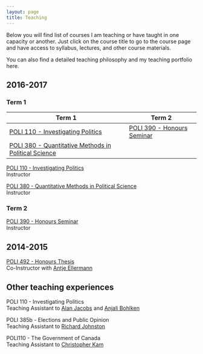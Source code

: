 ```yaml
---
layout: page
title: Teaching
---
```


Below you will find list of courses I am teaching or have taught in one capacity or another. Just click on the course title to go to the course page and have access to syllabus, lectures, and other course materials.

You can also find a detailed teaching philosophy and my teaching portfolio here.

## 2016-2017

### Term 1

| **Term 1**        | **Term 2**      | 
| ------------- |-------------| 
| [POLI 110 - Investigating Politics]()                   | [POLI 390 - Honours Seminar]()| 
| [POLI 380 - Quantitative Methods in Political Science]()|       |  


[POLI 110 - Investigating Politics]()<br>
Instructor

[POLI 380 - Quantitative Methods in Political Science]()<br>
Instructor

### Term 2
[POLI 390 - Honours Seminar]()<br>
Instructor

## 2014-2015
[POLI 492 - Honours Thesis]()<br>Co-Instructor with <a href="http://www.politics.ubc.ca/about-us/faculty-members/bfont-color-blue-full-time-facultyfontb/antje-ellermann.html" class="external">Antje Ellermann</a>

## Other teaching experiences
POLI 110 - Investigating Politics<br>
Teaching Assistant to <a href="http://www.politics.ubc.ca/about-us/faculty-members/bfont-color-blue-full-time-facultyfontb/alan-jacobs.html" class="external">Alan Jacobs</a> and <a href="https://anjalibohlken.wordpress.com/" class="external">Anjali Bohlken</a> 

POLI 385b - Elections and Public Opinion <br>
Teaching Assistant to <a href="http://www.politics.ubc.ca/about-us/faculty-members/bfont-color-blue-full-time-facultyfontb/richard-johnston.html" class="external">Richard Johnston</a> 

POLI110 - The Government of Canada <br>
Teaching Assistant to <a href="http://www.politics.ubc.ca/about-us/faculty-members/bfont-color-blue-full-time-facultyfontb/christopher-kam.html" class="external">Christopher Kam</a>

